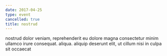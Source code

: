 ```yaml
---
date: 2017-04-25
type: event
cancelled: true
title: nostrud
---
```

nostrud dolor veniam, reprehenderit eu dolore magna consectetur minim ullamco irure consequat. aliqua. aliquip deserunt elit, ut cillum nisi in culpa sit occaecat